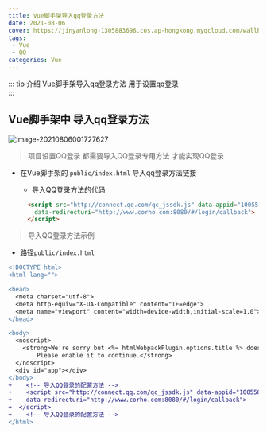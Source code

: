 ```yaml
---
title: Vue脚手架导入qq登录方法
date: 2021-08-06
cover: https://jinyanlong-1305883696.cos.ap-hongkong.myqcloud.com/wallhaven-z8oojg%20(1).jpg
tags:
 - Vue
 - QQ
categories: Vue
---
```


::: tip 介绍
Vue脚手架导入qq登录方法 用于设置qq登录 <br>
:::

<!-- more -->

## Vue脚手架中 导入qq登录方法

![image-20210806001727627](https://jinyanlong-1305883696.cos.ap-hongkong.myqcloud.com/image-20210806001727627.png)

> 项目设置QQ登录 都需要导入QQ登录专用方法 才能实现QQ登录

* 在Vue脚手架的 `public/index.html` 导入qq登录方法链接

  * 导入QQ登录方法的代码

  ```html
    <script src="http://connect.qq.com/qc_jssdk.js" data-appid="100556005"
      data-redirecturi="http://www.corho.com:8080/#/login/callback">
    </script>
  ```

> 导入QQ登录方法示例

* 路径`public/index.html`

```diff
<!DOCTYPE html>
<html lang="">

<head>
  <meta charset="utf-8">
  <meta http-equiv="X-UA-Compatible" content="IE=edge">
  <meta name="viewport" content="width=device-width,initial-scale=1.0">
</head>

<body>
  <noscript>
    <strong>We're sorry but <%= htmlWebpackPlugin.options.title %> doesn't work properly without JavaScript enabled.
        Please enable it to continue.</strong>
  </noscript>
  <div id="app"></div>
</body>
+    <!-- 导入QQ登录的配置方法 -->
+    <script src="http://connect.qq.com/qc_jssdk.js" data-appid="100556005"
+    data-redirecturi="http://www.corho.com:8080/#/login/callback">
+  </script>
+    <!-- 导入QQ登录的配置方法 -->
</html>

```



